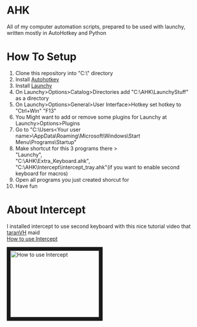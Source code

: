# AHK
All of my computer automation scripts, prepared to be used with launchy, written mostly in AutoHotkey and Python


# How To Setup
1. Clone this repository into "C:\\" directory
2. Install [Autohotkey](https://www.autohotkey.com/download/)
3. Install [Launchy](https://www.launchy.net/download.php)
4. On Launchy>Options>Catalog>Directories add "C:\AHK\LaunchyStuff" as a directory
5. On Launchy>Options>General>User Interface>Hotkey set hotkey to "Ctrl+Win" "F13"
6. You Might want to add or remove some plugins for Launchy at Launchy>Options>Plugins
7. Go to "C:\Users\<Your user name>\AppData\Roaming\Microsoft\Windows\Start Menu\Programs\Startup"
8. Make shortcut for this 3 programs there >  
  "Launchy",  
  "C:\AHK\Extra_Keyboard.ahk",  
  "C:\AHK\Intercept\intercept_tray.ahk"(if you want to enable second keyboard for macros)  
9. Open all programs you just created shorcut for
10. Have fun


# About Intercept
I installed intercept to use second keyboard with this nice tutorial video that [taranVH](https://github.com/TaranVH/2nd-keyboard) maid  
[How to use Intercept](https://www.youtube.com/watch?v=y3e_ri-vOIo)

<a href="http://www.youtube.com/watch?feature=player_embedded&v=y3e_ri-vOIo
" target="_blank"><img src="http://img.youtube.com/vi/y3e_ri-vOIo/0.jpg" 
alt="How to use Intercept" width="240" height="180" border="10" /></a>

